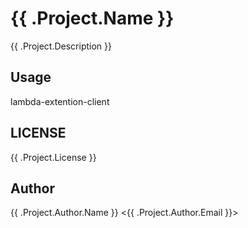 # {{ .Project.Name }}

{{ .Project.Description }}

## Usage

lambda-extention-client

## LICENSE

{{ .Project.License }}

## Author

{{ .Project.Author.Name }} <{{ .Project.Author.Email }}>
